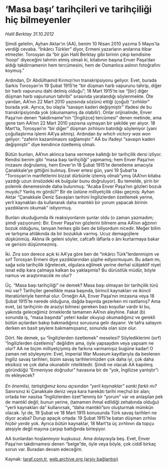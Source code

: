 # ‘Masa başı’ tarihçileri ve tarihçiliği hiç bilmeyenler

*Halil Berktay 31.10.2012*

<div class="yazi"><p>Şimdi gelelim, Ayhan Aktar’ın (AA), benim 10 Nisan 2010 yazıma 5 Mayıs’ta verdiği cevaba. “İnkârcı Türkler” diyor, Ermeni yazarların anılarına itibar etmezler. Torosyan da “bir gün Halil Berktay gibi birinin çıkıp kendisine ‘hoop!’ diyeceğini tahmin etmiş olmalı ki, kitabının başına Enver Paşa’dan aldığı takdirnamenin hem tercümesini, hem de Osmanlıca aslının fotoğrafını koymuş.” </p>
<p>Ardından, Dr Abdülhamid Kırmızı’nın transkripsiyonu geliyor. Evet, burada Sarkis Torosyan’ın 19 Şubat 1915’te “bir düşman harb vapurunu tahrip, diğer bir harb vapurunu dahi delmiş olduğu”; 18 Mart 1915’te ise “[bir] diğer düşman harb vapurunun tahribi” sırasında yaralandığı söylenmekte. Öte yandan, AA’nın 22 Mart 2010 yazısında sözünü ettiği (çoğul) “zırhlı<i>lar</i>” burada yok. Ayrıca, bu olayla “savaşın kaderi değişmiştir” ifadesi de bu transkripsiyonda yok (okunamamış da olabilir). Onlar orijinalinde, Enver Paşa’nın denen “takdirname”nin “[İngilizce] tercümesi” denen metinde, ama gene tam AA’nın 22 Mart 2010 yazısına uymayan bir şekilde yer alıyor. 18 Mart’ta, Torosyan’ın “bir diğer” düşman zırhlısını batırdığı söyleniyor (yani çoğullaştırma işlemi AA’ya aitmiş). Ardından <i>by which victory was won</i> geliyor: “zaferin kazanılmasını sağlamıştır.” AA bu ifadeyi “savaşın kaderi değişmiştir” diye kendince özetlemiş olmalı. </p>
<p>Bütün bunları, AA’nın aklınca bana vermeye kalktığı bir tarihçilik dersi izliyor. Kendisi benim gibi “masa başı tarihçiliği” yapmamış; hem Enver Paşa’nın imzasını doğrulamış, hem Enver’in 18 Şubat 1915’te denetleme amacıyla Çanakkale’ye gittiğini bulmuş. Enver ertesi gün, yani 19 Şubat’ta “Torosyan’ın marifetlerini bizzat dürbünle izlemiş olmalı”ymış (AA’nın kitaba yazdığı uzun önsözdeki ek bulgular bunu doğruluyor). Bu temelde, şirin bir polemik denemesinde daha bulunmuş: “Acaba Enver Paşa’nın gözleri bozuk muydu? Yanlış mı gördü?” Bir de üstüne milliyetçilik cilâsı geçmiş: Ayhan Aktar “Çanakkale Deniz Savaşları tarihini İngilizlerden özetlemek yerine, yerli kaynakları da kullanarak daha mantıklı bir yorum yapacak birinin yazdıklarını okumak” istiyormuş. </p>
<p>Bunları okuduğumda ilk reaksiyonlarım şunlar oldu (o zaman yazmadım; şimdi yazıyorum): Bir. Enver Paşa’nın gözlerini bilmem ama AA’nın ağzının bozuk olduğunu, tanıyan herkes gibi ben de biliyordum nicedir. Meğer bilim ve tartışma ahlâkında da bir bozukluk varmış. Ucuz demagojilere düşkünmüş. Aklına ilk geleni söyler, cafcaflı lâflarla o ânı kurtarmaya bakar ve gerisini düşünmezmiş. </p>
<p>İki. Zira son derece açık ki AA’ya göre ben de “inkârcı Türk”lerdenmişim ve sırf Torosyan Ermeni diye yazdıklarından şüphe ediyormuşum. Bu adam mı, sağa sola tarihçilik öğretecek, olgulara eğilmek yerine derhal sübjektif niyet isnat edip kara çalmaya kalkan bu yaklaşımla? Bu dürüstlük müdür, böyle namus ve araştırmacılık mı olur? </p>
<p>Üç. “Masa başı tarihçiliği” ne demek? Masa başı olmayan bir tarihçilik türü mü var? Tarihçiler genellikle masa başında, birincil kaynakları ve ikincil literatürleriyle hemhal olur. Örneğin AA, Enver Paşa’nın imzasına veya 18 Şubat 1915’te nerede olduğuna, dağda bayırda gezerken mi rastlamış? Ama evet, (a) tarihçinin de araziyi bilmesi gereken bazı koşullar vardır ki bu, yakında geleceğimiz örneklerde tamamen AA’nın aleyhine. Fakat (b) sonunda iş, “masa başında” yeteri kadar okuyup okumadığınız ve gerekli bütün açılardan bakıp bakmadığınız sorusuna gelir dayanır. Ve tafra satayım derken en basit şeylere bakmamışsanız, sonunda olan size olur.</p>
<p>Dört. Ne demek, şu “İngilizlerden özetlemek” meselesi? Söylediklerimi (sırf) “İngilizlerden özetlemiş” değildim ama, öyle yapsaydım veya yapsam ne olur? AA ne biçim milliyetçiymiş de farkına varmamışız bugüne kadar! O zaman net söyleyeyim: Evet, Imperial War Museum kayıtlarıyla da beslenen İngiliz savaş tarihleri, bizim savaş tarihlerimizden çok daha iyi, çok daha eksiksiz ve çok daha okunabilir niteliktedir. Şimdi ne olacak AA kapılmış göründüğü “Ermeniyse doğrudur” havasına bir de “yok, İngilizse yanlıştır”ı mı ekleyecek?<br/><br/><i>En önemlisi, tartıştığımız konu açısından “yerli kaynaklar” sanki farklı mı?</i> Sanırsınız ki Çanakkale deniz veya kara harekâtı tarihi meçhul bir alan; ortada her nasılsa “İngilizlerden özet”lenmiş bir “yorum” var ve anlaşılan pek de mantıkî değil; bunun yerine, (tamamen ihmal edildiği zehabında olduğu) “yerli kaynakları da” kullanırsak, “daha mantıklı”sını oluşturmak mümkün olacak. İyi de,<i> </i>19 Şubat ve 18 Mart 1915 konusunda Türk savaş tarihleri ne diyor acaba? Durup apaçık ortada: 19 Şubat 1915’te batan düşman zırhlısı <i>hiçbir yerde</i> yok. Ayrıca <i>bütün</i> kaynaklar, 18 Mart’ta üç zırhlının da topçu ateşiyle değil mayına çarpıp battığında birleşiyor.</p>
<p>AA bunlardan hoşlanmıyor kuşkusuz. Ama dolayısıyla beş. Evet, Enver Paşa’nın takdirnamesi denen “belge”de, öyle veya böyle, çok ciddî birkaç sorun var. Buradan devam edeceğim. </p>
</div>

Kaynak: [taraf.com.tr](http://www.taraf.com.tr/halil-berktay/makale-masa-basi-tarihcileri-ve-tarihciligi-hic.htm), [web.archive.org (arşiv bağlantısı)](http://web.archive.org/web/20131022035628/http://www.taraf.com.tr/halil-berktay/makale-masa-basi-tarihcileri-ve-tarihciligi-hic.htm)
